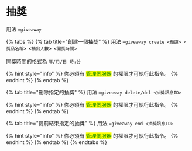 # 抽獎

用法 `=giveaway`

{% tabs %}
{% tab title="創建一個抽獎" %}
用法 `=giveaway create <頻道> <獎品名稱> <抽出人數> <開獎時間>`\
\
開獎時間的格式為 `年/月/日 時:分`

{% hint style="info" %}
你必須有 <mark style="color:green;">管理伺服器</mark> 的權限才可執行此指令。
{% endhint %}
{% endtab %}

{% tab title="刪除指定的抽獎" %}
用法 `=giveaway delete/del <抽獎訊息ID>`

{% hint style="info" %}
你必須有 <mark style="color:green;">管理伺服器</mark> 的權限才可執行此指令。
{% endhint %}
{% endtab %}

{% tab title="提前結束指定的抽獎" %}
用法 `=giveaway end <抽獎訊息ID>`

{% hint style="info" %}
你必須有 <mark style="color:green;">管理伺服器</mark> 的權限才可執行此指令。
{% endhint %}
{% endtab %}
{% endtabs %}

